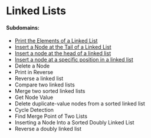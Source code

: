 # Linked Lists

#### Subdomains:
- [Print the Elements of a Linked List](./print-the-elements-of-a-linked-list)
- [Insert a Node at the Tail of a Linked List](./insert-a-node-at-the-tail-of-a-linked-list)
- [Insert a node at the head of a linked list](./insert-a-node-at-the-head-of-a-linked-list)
- [Insert a node at a specific position in a linked list](./insert-a-node-at-a-specific-position-in-a-linked-list)
- Delete a Node
- Print in Reverse
- Reverse a linked list
- Compare two linked lists
- Merge two sorted linked lists
- Get Node Value
- Delete duplicate-value nodes from a sorted linked list
- Cycle Detection
- Find Merge Point of Two Lists
- Inserting a Node Into a Sorted Doubly Linked List
- Reverse a doubly linked list
